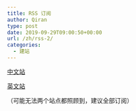 ```yaml
---
title: RSS 订阅
author: Qiran
type: post
date: 2019-09-29T09:00:50+00:00
url: /zh/rss-2/
categories:
  - 建站
---
```

[中文站](/zh/index.xml)

[英文站](/en/index.xml)

（可能无法两个站点都照顾到，建议全部订阅）
